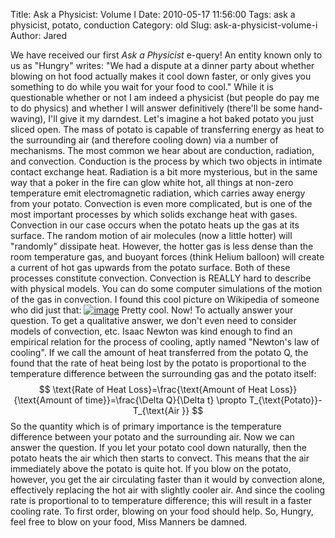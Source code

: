 Title: Ask a Physicist: Volume I
Date: 2010-05-17 11:56:00
Tags: ask a physicist, potato, conduction
Category: old
Slug: ask-a-physicist-volume-i
Author: Jared


[](http://upload.wikimedia.org/wikipedia/commons/6/67/Convection-snapshot.gif)We
have received our first *Ask a Physicist* e-query! An entity known only
to us as "Hungry" writes:
"We had a dispute at a dinner party about whether blowing on hot food
actually makes it cool down faster, or only gives you something to do
while you wait for your food to cool."
While it is questionable whether or not I am indeed a physicist (but
people do pay me to do physics) and whether I will answer definitively
(there'll be some hand-waving), I'll give it my darndest.
Let's imagine a hot baked potato you just sliced open. The mass of
potato is capable of transferring energy as heat to the surrounding air
(and therefore cooling down) via a number of mechanisms. The most common
we hear about are conduction, radiation, and convection. Conduction is
the process by which two objects in intimate contact exchange heat.
Radiation is a bit more mysterious, but in the same way that a poker in
the fire can glow white hot, all things at non-zero temperature emit
electromagnetic radiation, which carries away energy from your potato.
Convection is even more complicated, but is one of the most important
processes by which solids exchange heat with gases. Convection in our
case occurs when the potato heats up the gas at its surface. The random
motion of air molecules (now a little hotter) will "randomly" dissipate
heat. However, the hotter gas is less dense than the room temperature
gas, and buoyant forces (think Helium balloon) will create a current of
hot gas upwards from the potato surface. Both of these processes
constitute convection.
Convection is REALLY hard to describe with physical models. You can do
some computer simulations of the motion of the gas in convection. I
found this cool picture on Wikipedia of someone who did just that:
[![image](http://upload.wikimedia.org/wikipedia/commons/6/67/Convection-snapshot.gif)](http://upload.wikimedia.org/wikipedia/commons/6/67/Convection-snapshot.gif)
Pretty cool. Now! To actually answer your question. To get a qualitative
answer, we don't even need to consider models of convection, etc. Isaac
Newton was kind enough to find an empirical relation for the process of
cooling, aptly named "Newton's law of cooling". If we call the amount of
heat transferred from the potato Q, the found that the rate of heat
being lost by the potato is proportional to the temperature difference
between the surrounding gas and the potato itself:
$$ \text{Rate of Heat Loss}=\frac{\text{Amount of Heat
Loss}}{\text{Amount of time}}=\frac{\Delta Q}{\Delta t} \propto
T_{\text{Potato}}-T_{\text{Air }} $$ So the quantity which is of
primary importance is the temperature difference between your potato and
the surrounding air. Now we can answer the question. If you let your
potato cool down naturally, then the potato heats the air which then
starts to convect. This means that the air immediately above the potato
is quite hot. If you blow on the potato, however, you get the air
circulating faster than it would by convection alone, effectively
replacing the hot air with slightly cooler air. And since the cooling
rate is proportional to to temperature difference; this will result in a
faster cooling rate. To first order, blowing on your food should help.
So, Hungry, feel free to blow on your food, Miss Manners be damned.
